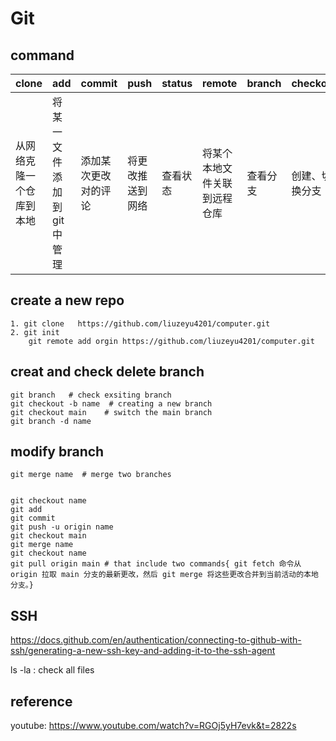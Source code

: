# Git 

## command
|clone|add|commit|push|status|remote|branch|checkout|merge|pull|
|---|---|---|---|---|---|---|---|---|---|
|从网络克隆一个仓库到本地|将某一文件添加到git中管理|添加某次更改对的评论|将更改推送到网络|查看状态|将某个本地文件关联到远程仓库|查看分支|创建、切换分支|合并分支|获取并合并分支




## create a new repo


```
1. git clone   https://github.com/liuzeyu4201/computer.git
2. git init 
    git remote add orgin https://github.com/liuzeyu4201/computer.git
```

## creat and check delete branch

```
git branch   # check exsiting branch
git checkout -b name  # creating a new branch
git checkout main    # switch the main branch
git branch -d name
```

## modify branch
```
git merge name  # merge two branches


git checkout name
git add 
git commit
git push -u origin name
git checkout main
git merge name
git checkout name 
git pull origin main # that include two commands{ git fetch 命令从 origin 拉取 main 分支的最新更改，然后 git merge 将这些更改合并到当前活动的本地分支。}

```
## SSH
<!--  -->
https://docs.github.com/en/authentication/connecting-to-github-with-ssh/generating-a-new-ssh-key-and-adding-it-to-the-ssh-agent

ls -la :  check all files 



## reference
youtube: https://www.youtube.com/watch?v=RGOj5yH7evk&t=2822s